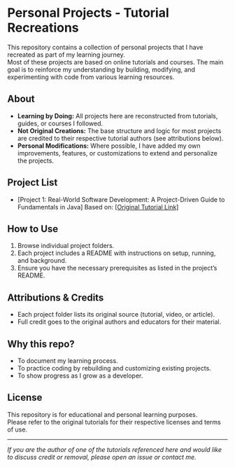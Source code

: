 # Personal Projects - Tutorial Recreations

This repository contains a collection of personal projects that I have recreated as part of my learning journey.  
Most of these projects are based on online tutorials and courses. The main goal is to reinforce my understanding by building, modifying, and experimenting with code from various learning resources.

## About

- **Learning by Doing:** All projects here are reconstructed from tutorials, guides, or courses I followed.
- **Not Original Creations:** The base structure and logic for most projects are credited to their respective tutorial authors (see attributions below).
- **Personal Modifications:** Where possible, I have added my own improvements, features, or customizations to extend and personalize the projects.

## Project List

- [Project 1: Real-World Software Development: A Project-Driven Guide to Fundamentals in Java] 
  Based on: [[Original Tutorial Link]](https://www.amazon.com/Real-World-Software-Development-Project-Driven-Fundamentals-ebook/dp/B0828B1HGH/ref=sr_1_11?crid=2L1ZG9NWSE4DF&dib=eyJ2IjoiMSJ9.jknA4IkYars_3l0IeYXXHaevqTkSn90scyl0eBUHSiiTJ1ECYZ-eOVzMHGXkI9Ui3Q2mWjsnjX1_lgPEyw3neaSf7Ommd9t7499hhxXKn_muzQrGBDmpk4ioJurdL4hA_uAh2MJ8y84zvd_Sh--1hTXaYp5JGCSSr4xZAKaNQSH83O_ZAtJA_LbY92u3qMdItKwychixL5M62kGBpdBuefnUtbYoCU5bckAaHPVh1kY.j17XyajH19boJhg_DaWRyezO3xhvmxPWiGNxvt6pLiI&dib_tag=se&keywords=software+development+java&qid=1755022452&s=books&sprefix=software+development+java%2Cstripbooks%2C87&sr=1-11)

## How to Use

1. Browse individual project folders.
2. Each project includes a README with instructions on setup, running, and background.
3. Ensure you have the necessary prerequisites as listed in the project’s README.

## Attributions & Credits

- Each project folder lists its original source (tutorial, video, or article).
- Full credit goes to the original authors and educators for their material.

## Why this repo?

- To document my learning process.
- To practice coding by rebuilding and customizing existing projects.
- To show progress as I grow as a developer.

## License

This repository is for educational and personal learning purposes.  
Please refer to the original tutorials for their respective licenses and terms of use.

---

*If you are the author of one of the tutorials referenced here and would like to discuss credit or removal, please open an issue or contact me.*
